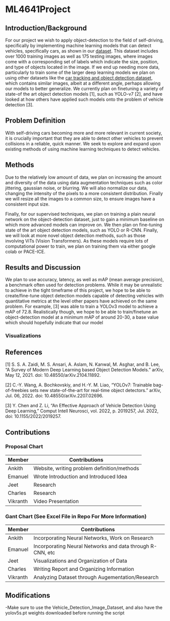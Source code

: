 # ML4641Project

## Introduction/Background

For our project we wish to apply object-detection to the field of self-driving, specifically by implementing machine learning models that can detect vehicles, specifically cars, as shown in our [dataset](https://www.kaggle.com/datasets/sshikamaru/car-object-detection). This dataset includes over 1000 training images as well as 175 testing images, where images come with a corresponding set of labels which indicate the size, position, and type of objects located in the image. If we end up needing more data, particularly to train some of the larger deep learning models we plan on using other datasets like the [car tracking and object detection dataset](https://www.kaggle.com/datasets/trainingdatapro/cars-video-object-tracking), which contains similar images, albeit at a different angle, perhaps allowing our models to better generalize. We currently plan on finetuning a variety of state-of the art object detection models [1], such as YOLO-v7 [2], and have looked at how others have applied such models onto the problem of vehicle detection [3].

## Problem Definition

With self-driving cars becoming more and more relevant in current society, it is crucially important that they are able to detect other vehicles to prevent collisions in a reliable, quick manner. We seek to explore and expand upon existing methods of using machine learning techniques to detect vehicles.

## Methods

Due to the relatively low amount of data, we plan on increasing the amount and diversity of the data using data augmentation techniques such as color jittering, gaussian noise, or blurring. We will also normalize our data, changing the intensity of the pixels to a more consistent distribution. Finally we will resize all the images to a common size, to ensure images have a consistent input size.

Finally, for our supervised techniques, we plan on training a plain neural network on the object-detection dataset, just to gain a minimum baseline on which more advanced models can improve on. We then plan on fine-tuning state of the art object detection models, such as YOLO or R-CNN. Finally, we will look at more novel object detection methods, such as those involving ViTs (Vision Transformers). As these models require lots of computational power to train, we plan on training them via either google colab or PACE-ICE.

## Results and Discussion

We plan to use accuracy, latency, as well as mAP (mean average precision), a benchmark often used for detection problems. While it may be unrealistic to achieve in the tight timeframe of this project, we hope to be able to create/fine-tune object detection models capable of detecting vehicles with quantitative metrics at the level other papers have achieved on the same problem. For example, [3] was able to train a YOLOv3 model to achieve a mAP of 72.8. Realistically though, we hope to be able to train/finetune an object-detection model at a minimum mAP of around 20-30, a base value which should hopefully indicate that our model

### Visualizations

## References

[1] S. S. A. Zaidi, M. S. Ansari, A. Aslam, N. Kanwal, M. Asghar, and B. Lee, “A Survey of Modern Deep Learning based Object Detection Models.” arXiv, May 12, 2021. doi: 10.48550/arXiv.2104.11892.

[2] C.-Y. Wang, A. Bochkovskiy, and H.-Y. M. Liao, “YOLOv7: Trainable bag-of-freebies sets new state-of-the-art for real-time object detectors.” arXiv, Jul. 06, 2022. doi: 10.48550/arXiv.2207.02696.

[3] Y. Chen and Z. Li, “An Effective Approach of Vehicle Detection Using Deep Learning,” Comput Intell Neurosci, vol. 2022, p. 2019257, Jul. 2022, doi: 10.1155/2022/2019257.

## Contributions

### Proposal Chart

| **Member** | **Contributions**                           |
| ---------- | ------------------------------------------- |
| Ankith     | Website, writing problem definition/methods |
| Emanuel    | Wrote Introduction and Introduced Idea      |
| Jeet       | Research                                    |
| Charles    | Research                                    |
| Vikranth   | Video Presentation                          |

### Gant Chart (See Excel File in Repo For More Information)

| **Member** | **Contributions**                                         |
| ---------- | --------------------------------------------------------- |
| Ankith     | Incorporating Neural Networks, Work on Research           |
| Emanuel    | Incorporating Neural Networks and data through R-CNN, etc |
| Jeet       | Visualizations and Organization of Data                   |
| Charles    | Writing Report and Organizing Information                 |
| Vikranth   | Analyzing Dataset through Augementation/Research          |

## Modifications

-Make sure to use the Vehicle_Detection_Image_Dataset, and also have the yolov5s.pt weights downloaded before running the script
